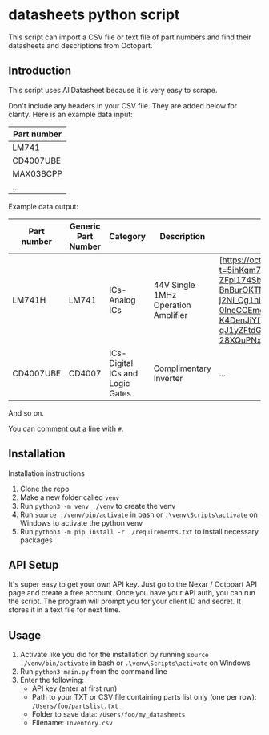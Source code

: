 # datasheets python script
This script can import a CSV file or text file of part numbers and find their datasheets and descriptions from Octopart.

## Introduction
This script uses AllDatasheet because it is very easy to scrape.

Don't include any headers in your CSV file. They are added below for clarity. Here is an example data input:

| Part number |
|-------------|
| LM741       |
| CD4007UBE   |
| MAX038CPP   |
| ...         |

Example data output:

| Part number | Generic Part Number | Category                         | Description                         | Link                                                                                                                                                                                                                                                                                                                                                                                                                                                                        |
|-------------|---------------------|----------------------------------|-------------------------------------|-----------------------------------------------------------------------------------------------------------------------------------------------------------------------------------------------------------------------------------------------------------------------------------------------------------------------------------------------------------------------------------------------------------------------------------------------------------------------------|
| LM741H      | LM741               | ICs- Analog ICs                  | 44V Single 1MHz Operation Amplifier | [https://octopart.com/dat..](https://octopart.com/opatz8j6/c1?t=5ihKqm7au0GirI9Qqk18245_6UGRTsSKFvthxo1wjCEIOXaq9iBCJQzY8bN2XBaNVFUKGcB29-ZFpI174SbNfVM3SQn9a2nEd-BnBurOKTN81FTBnk7bb9e4Ypp9KhXcww5pkLTiMUMOo8ObiWgD3L5pG5DvZnk-j2Ni_Og1nIrgP1SwaY4swljK3xmEnMVlA2Jlz37VBTZcnFbdCO0_wioRiT5-0IneCCEmcnWruJCffN-K4DenJiYfYZQvQE6pRLSK7XGsNcQXHdNQDydNvEbNuUicwED5LimVocYsCq7-qJ1yZFtdGiZrOb0FAr39NF1RqOZD7Tgam5NanYbCH6PwvzHckG1e8nwGnYEY5uFtAaS-28XQuPNxV4kySpzxyUCjhCdlWg) |
| CD4007UBE   | CD4007              | ICs- Digital ICs and Logic Gates | Complimentary Inverter              | ...                                                                                                                                                                                                                                                                                                                                                                                                                                                                         |

And so on.

You can comment out a line with `#`.
## Installation
Installation instructions

1. Clone the repo
2. Make a new folder called `venv`
3. Run `python3 -m venv ./venv` to create the venv
4. Run `source ./venv/bin/activate` in bash or `.\venv\Scripts\activate` on Windows to activate the python venv
5. Run `python3 -m pip install -r ./requirements.txt` to install necessary packages

## API Setup
It's super easy to get your own API key. Just go to the Nexar / Octopart API page and create a free account. Once you have your API auth, you can run the script. The program will prompt you for your client ID and secret. It stores it in a text file for next time.


## Usage
1. Activate like you did for the installation by running  `source ./venv/bin/activate` in bash or `.\venv\Scripts\activate` on Windows
2. Run `python3 main.py` from the command line
3. Enter the following:
   - API key (enter at first run)
   - Path to your TXT or CSV file containing parts list only (one per row): `/Users/foo/partslist.txt`
   - Folder to save data: `/Users/foo/my_datasheets`
   - Filename: `Inventory.csv`
